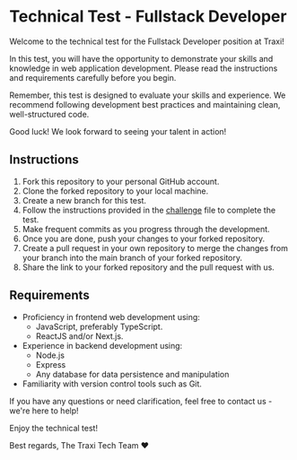 # Technical Test - Fullstack Developer

Welcome to the technical test for the Fullstack Developer position at Traxi!

In this test, you will have the opportunity to demonstrate your skills and knowledge in web application development. Please read the instructions and requirements carefully before you begin.

Remember, this test is designed to evaluate your skills and experience. We recommend following development best practices and maintaining clean, well-structured code.

Good luck! We look forward to seeing your talent in action!

## Instructions

1. Fork this repository to your personal GitHub account.
2. Clone the forked repository to your local machine.
3. Create a new branch for this test.
4. Follow the instructions provided in the [challenge](challenge.md) file to complete the test.
5. Make frequent commits as you progress through the development.
6. Once you are done, push your changes to your forked repository.
7. Create a pull request in your own repository to merge the changes from your branch into the main branch of your forked repository.
8. Share the link to your forked repository and the pull request with us.

## Requirements

- Proficiency in frontend web development using:
    - JavaScript, preferably TypeScript.
    - ReactJS and/or Next.js.
- Experience in backend development using:
    - Node.js
    - Express
    - Any database for data persistence and manipulation
- Familiarity with version control tools such as Git.

If you have any questions or need clarification, feel free to contact us - we're here to help!

Enjoy the technical test!

Best regards,
The Traxi Tech Team ❤️
